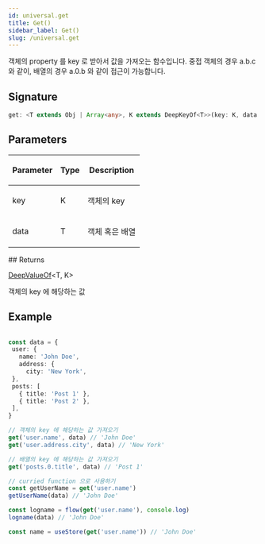 ```yaml
---
id: universal.get
title: Get()
sidebar_label: Get()
slug: /universal.get
---
```






객체의 property 를 key 로 받아서 값을 가져오는 함수입니다. 중접 객체의 경우 a.b.c 와 같이, 배열의 경우 a.0.b 와 같이 접근이 가능합니다.

## Signature

```typescript
get: <T extends Obj | Array<any>, K extends DeepKeyOf<T>>(key: K, data: T) => DeepValueOf<T, K>
```

## Parameters

<table><thead><tr><th>

Parameter


</th><th>

Type


</th><th>

Description


</th></tr></thead>
<tbody><tr><td>

key


</td><td>

K


</td><td>

객체의 key


</td></tr>
<tr><td>

data


</td><td>

T


</td><td>

객체 혹은 배열


</td></tr>
</tbody></table>
## Returns

[DeepValueOf](./universal.deepvalueof)&lt;T, K&gt;

객체의 key 에 해당하는 값

## Example


```ts

const data = {
 user: {
   name: 'John Doe',
   address: {
     city: 'New York',
 },
 posts: [
   { title: 'Post 1' },
   { title: 'Post 2' },
 ],
}

// 객체의 key 에 해당하는 값 가져오기
get('user.name', data) // 'John Doe'
get('user.address.city', data) // 'New York'

// 배열의 key 에 해당하는 값 가져오기
get('posts.0.title', data) // 'Post 1'

// curried function 으로 사용하기
const getUserName = get('user.name')
getUserName(data) // 'John Doe'

const logname = flow(get('user.name'), console.log)
logname(data) // 'John Doe'

const name = useStore(get('user.name')) // 'John Doe'

```

